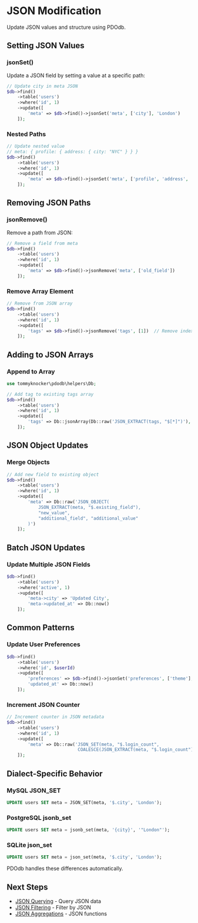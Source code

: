 # JSON Modification

Update JSON values and structure using PDOdb.

## Setting JSON Values

### jsonSet()

Update a JSON field by setting a value at a specific path:

```php
// Update city in meta JSON
$db->find()
    ->table('users')
    ->where('id', 1)
    ->update([
        'meta' => $db->find()->jsonSet('meta', ['city'], 'London')
    ]);
```

### Nested Paths

```php
// Update nested value
// meta: { profile: { address: { city: "NYC" } } }
$db->find()
    ->table('users')
    ->where('id', 1)
    ->update([
        'meta' => $db->find()->jsonSet('meta', ['profile', 'address', 'city'], 'Boston')
    ]);
```

## Removing JSON Paths

### jsonRemove()

Remove a path from JSON:

```php
// Remove a field from meta
$db->find()
    ->table('users')
    ->where('id', 1)
    ->update([
        'meta' => $db->find()->jsonRemove('meta', ['old_field'])
    ]);
```

### Remove Array Element

```php
// Remove from JSON array
$db->find()
    ->table('users')
    ->where('id', 1)
    ->update([
        'tags' => $db->find()->jsonRemove('tags', [1])  // Remove index 1
    ]);
```

## Adding to JSON Arrays

### Append to Array

```php
use tommyknocker\pdodb\helpers\Db;

// Add tag to existing tags array
$db->find()
    ->table('users')
    ->where('id', 1)
    ->update([
        'tags' => Db::jsonArray(Db::raw('JSON_EXTRACT(tags, "$[*]")'), 'new_tag')
    ]);
```

## JSON Object Updates

### Merge Objects

```php
// Add new field to existing object
$db->find()
    ->table('users')
    ->where('id', 1)
    ->update([
        'meta' => Db::raw('JSON_OBJECT(
            JSON_EXTRACT(meta, "$.existing_field"),
            "new_value",
            "additional_field", "additional_value"
        )')
    ]);
```

## Batch JSON Updates

### Update Multiple JSON Fields

```php
$db->find()
    ->table('users')
    ->where('active', 1)
    ->update([
        'meta->city' => 'Updated City',
        'meta->updated_at' => Db::now()
    ]);
```

## Common Patterns

### Update User Preferences

```php
$db->find()
    ->table('users')
    ->where('id', $userId)
    ->update([
        'preferences' => $db->find()->jsonSet('preferences', ['theme'], 'dark'),
        'updated_at' => Db::now()
    ]);
```

### Increment JSON Counter

```php
// Increment counter in JSON metadata
$db->find()
    ->table('users')
    ->where('id', 1)
    ->update([
        'meta' => Db::raw('JSON_SET(meta, "$.login_count", 
                           COALESCE(JSON_EXTRACT(meta, "$.login_count"), 0) + 1)')
    ]);
```

## Dialect-Specific Behavior

### MySQL JSON_SET

```sql
UPDATE users SET meta = JSON_SET(meta, '$.city', 'London');
```

### PostgreSQL jsonb_set

```sql
UPDATE users SET meta = jsonb_set(meta, '{city}', '"London"');
```

### SQLite json_set

```sql
UPDATE users SET meta = json_set(meta, '$.city', 'London');
```

PDOdb handles these differences automatically.

## Next Steps

- [JSON Querying](json-querying.md) - Query JSON data
- [JSON Filtering](json-filtering.md) - Filter by JSON
- [JSON Aggregations](json-aggregations.md) - JSON functions
